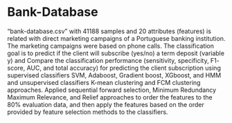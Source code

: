 # Bank-Database

“bank-database.csv” with 41188 samples and 20 attributes (features) is related with direct marketing campaigns of a Portuguese banking institution.
The marketing campaigns were based on phone calls. 
The classification goal is to predict if the client will subscribe (yes/no) a term deposit (variable y) and Compare the classification performance (sensitivity, specificity, F1- score, AUC, and total accuracy) for predicting the client subscription using supervised classifiers SVM, Adaboost, Gradient boost, XGboost, and HMM and unsupervised classifiers K-mean clustering and FCM clustering approaches. 
Applied sequential forward selection, Minimum Redundancy Maximum Relevance, and Relief approaches to order the features to the 80% evaluation data, and then apply the features based on the order provided by feature selection methods to the classifiers.
